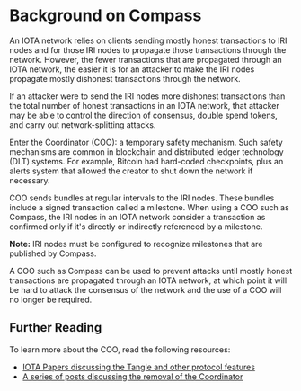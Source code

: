 # Background on Compass

An IOTA network relies on clients sending mostly honest transactions to IRI nodes and for those IRI nodes to propagate those transactions through the network. However, the fewer transactions that are propagated through an IOTA network, the easier it is for an attacker to make the IRI nodes propagate mostly dishonest transactions through the network.

If an attacker were to send the IRI nodes more dishonest transactions than the total number of honest transactions in an IOTA network, that attacker may be able to control the direction of consensus, double spend tokens, and carry out network-splitting attacks.
 
Enter the Coordinator (COO): a temporary safety mechanism. Such safety mechanisms are common in blockchain and distributed ledger technology (DLT) systems. For example, Bitcoin had hard-coded checkpoints, plus an alerts system that allowed the creator to shut down the network if necessary.
 
COO sends bundles at regular intervals to the IRI nodes. These bundles include a signed transaction called a milestone. When using a COO such as Compass, the IRI nodes in an IOTA network consider a transaction as confirmed only if it's directly or indirectly referenced by a milestone.

**Note:** IRI nodes must be configured to recognize milestones that are published by Compass. 

A COO such as Compass can be used to prevent attacks until mostly honest transactions are propagated through an IOTA network, at which point it will be hard to attack the consensus of the network and the use of a COO will no longer be required.
 
## Further Reading 

To learn more about the COO, read the following resources:
- [IOTA Papers discussing the Tangle and other protocol features](https://www.iota.org/research/academic-papers)
- [A series of posts discussing the removal of the Coordinator](https://blog.iota.org/coordinator-part-1-the-path-to-coordicide-ee4148a8db08)





